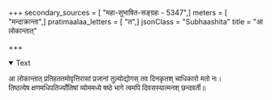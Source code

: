 +++
secondary_sources = [ "महा-सुभाषित-सङ्ग्रहः - 5347",]
meters = [ "मन्दाक्रान्ता",]
pratimaalaa_letters = [ "त",]
jsonClass = "Subhaashita"
title = "आ लोकान्तात्"

+++

<details open><summary>Text</summary>

आ लोकान्तात् प्रतिहततमोवृत्तिरासां प्रजानां तुल्योद्योगस् तव दिनकृतश् चाधिकारो मतो नः।  
तिष्ठत्येष क्षणमधिपतिर्ज्योतिषां व्योममध्ये षष्ठे भागे त्वमपि दिवसस्यात्मनश् छन्दवर्ती॥
</details>
